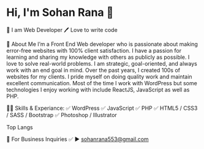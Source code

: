 
# Hi, I'm Sohan Rana 👋
👑 I am Web Developer
🖊️ Love to write code

🚀 About Me
I’m a Front End Web developer who is passionate about making error-free websites with 100% client satisfaction. I have a passion for learning and sharing my knowledge with others as publicly as possible. I love to solve real-world problems. I am strategic, goal-oriented, and always work with an end goal in mind. Over the past years, I created 100s of websites for my clients. I pride myself on doing quality work and maintain excellent communication. Most of the time I work with WordPress but some technologies I enjoy working with include ReactJS, JavaScript as well as PHP.

👨‍💻 Skills & Experiance:
✅ WordPress
✅ JavaScript
✅ PHP
✅ HTML5 / CSS3 / SASS / Bootstrap
✅ Photoshop / Illustrator

Top Langs


📧 For Business Inquiries
✅ ► sohanrana553@gmail.com
